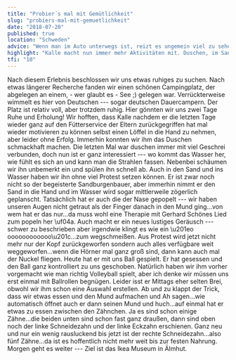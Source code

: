 ```yaml
---
title: "Probier´s mal mit Gemütlichkeit"
slug: "probiers-mal-mit-gemuetlichkeit"
date: "2018-07-20"
published: true
location: "Schweden"
advice: "Wenn man im Auto unterwegs ist, reizt es ungemein viel zu sehen und damit auch viel im Auto zu sitzen und durch das Land zu fahren. Dazu ist ja auch die Mobilität perfekt, aber es lohnt sich dann doch auch öfter mal an einem Ort für ein paar Tage zu bleiben, durchzuatmen, die Gegend auf sich wirken zu lassen und zu entspannen. Wir haben diese Ruhepausen auf jeden Fall häufig und bewusst eingeplant. Gerade für Kalle ein absolutes Muss!"
highlight: "Kalle macht nun immer mehr Aktivitäten mit. Duschen, im Sand spielen und plantschen. Es klingt so banal, aber bei Kalle hat die Akzeptanz für diese Tätigkeiten seine Zeit gedauert. Daher genießen wir es jetzt umso mehr."
tfi: "10"
---
```

Nach diesem Erlebnis beschlossen wir uns etwas ruhiges zu suchen. Nach etwas längerer Recherche fanden wir einen schönen Campingplatz, der abgelegen an einem, - wer glaubt es - See ;) gelegen war. Verrückterweise wimmelt es hier von Deutschen --- sogar deutschen Dauercampern. Der Platz ist relativ voll, aber trotzdem ruhig. Hier gönnten wir uns zwei Tage Ruhe und Erholung!
Wir hofften, dass Kalle nachdem er die letzten Tage wieder ganz auf den Fütterservice der Eltern zurückgegriffen hat mal wieder motivieren zu können selbst einen Löffel in die Hand zu nehmen, aber leider ohne Erfolg. Immerhin konnten wir ihm das Duschen schmackhaft machen. Die letzten Mal war duschen immer mit viel Geschrei verbunden, doch nun ist er ganz interessiert --- wo kommt das Wasser her, wie fühlt es sich an und kann man die Strahlen fassen. Nebenbei schäumen wir ihn unbemerkt ein und spülen ihn schnell ab. Auch in den Sand und ins Wasser haben wir ihn ohne viel Protest setzen können. Er ist zwar noch nicht so der begeisterte Sandburgenbauer, aber immerhin nimmt er den Sand in die Hand und im Wasser wird sogar mittlerweile zögerlich geplanscht.
Tatsächlich hat er auch die der Nase gepopelt --- wir haben unseren Augen nicht getraut als der Finger danach in den Mund ging...von wem hat er das nur...da muss wohl eine Therapie mit Gerhard Schönes Lied zum popeln her \uf04a. Auch macht er ein neues lustiges Geräusch --- schwer zu beschrieben aber irgendwie klingt es wie ein \u201eo oooooooooooo\u201c...zum wegschmeißen. Aus Protest wird jetzt nicht mehr nur der Kopf zurückgeworfen sondern auch alles verfügbare weit weggeworfen...wenn die Hörner mal ganz groß sind, dann kann auch mal der Nuckel fliegen. Heute hat er mit uns Ball gespielt. Er hat gesessen und den Ball ganz kontrolliert zu uns geschoben. Natürlich haben wir ihm vorher vorgemacht wie man richtig Volleyball spielt, aber ich denke wir müssen uns erst einmal mit Ballrollen begnügen. Leider isst er Mittags eher selten Brei, obwohl wir ihm schon eine Auswahl erstellen. Ab und zu klappt der Trick, dass wir etwas essen und den Mund aufmachen und Ah sagen...wie automatisch öffnet auch er dann seinen Mund und huch...auf einmal hat er etwas zu essen zwischen den Zähnchen. Ja es sind schon einige Zähne...die beiden unten sind schon fast ganz draußen, dann sind oben noch der linke Schneidezahn und der linke Eckzahn erschienen. Ganz neu und nur ein wenig rausluckend bis jetzt ist der rechte Schneidezahn...also fünf Zähne...da ist es hoffentlich nicht mehr weit bis zur festen Nahrung. Morgen geht es weiter --- Ziel ist das Ikea Museum in Älmhut.
